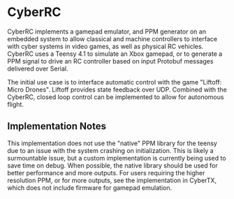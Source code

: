 # CyberRC

CyberRC implements a gamepad emulator, and PPM generator on an embedded system to allow classical and machine controllers to interface with cyber systems in video games, as well as physical RC vehicles.
CyberRC uses a Teensy 4.1 to simulate an Xbox gamepad, or to generate a PPM signal to drive an RC controller based on input Protobuf messages delivered over Serial.

The initial use case is to interface automatic control with the game "Liftoff: Micro Drones". Liftoff provides state feedback over UDP.
Combined with the CyberRC, closed loop control can be implemented to allow for autonomous flight.

## Implementation Notes

This implementation does not use the "native" PPM library for the teensy due to an issue with the system crashing on initialization.
This is likely a surmountable issue, but a custom implementation is currently being used to save time on debug.
When possible, the native library should be used for better performance and more outputs.
For users requiring the higher resolution PPM, or for more outputs, see the implementation in CyberTX, which does not include firmware for gamepad emulation.
